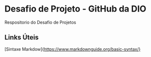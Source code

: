 # Desafio de Projeto - GitHub da DIO
Respositorio do Desafio de Projetos

## Links Úteis

[Sintaxe Markdow]{https://www.markdownguide.org/basic-syntax/}

